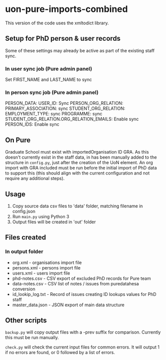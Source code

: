 # uon-pure-imports-combined

This version of the code uses the xmltodict library.

## Setup for PhD person & user records

Some of these settings may already be active as part of the existing staff sync.

### In user sync job (Pure admin panel)

Set FIRST_NAME and LAST_NAME to sync

### In person sync job (Pure admin panel)

PERSON_DATA:
    USER_ID: Sync
PERSON_ORG_RELATION:
    PRIMARY_ASSOCIATION: sync
    STUDENT_ORG_RELATION:
        EMPLOYMENT_TYPE: sync
        PROGRAMME: sync
    STUDENT_ORG_RELATION.ORG_RELATION_EMAILS: Enable sync
PERSON_IDS: Enable sync

## On Pure

Graduate School must exist with importedOrganisation ID GRA.
As this doesn't currently exist in the staff data, in has been manually added to the structure in `config.py`, just after the creation of the UoN element. An org import with GRA included must be run before the initial import of PhD data to support this (this should align with the current configuration and not require any additional steps).

## Usage

1. Copy source data csv files to 'data' folder, matching filename in config.json
2. Run `main.py` using Python 3
3. Output files will be created in 'out' folder

## Files created

### In output folder

- org.xml - organisations import file
- persons.xml  - persons import file
- users.xml  - users import file
- phd-notes.csv - CSV export of excluded PhD records for Pure team
- data-notes.csv - CSV list of notes / issues from puredatahesa conversion
- id_lookip_log.txt - Record of issues creating ID lookups values for PhD staff
- master_data.json - JSON export of main data structure

## Other scripts

`backup.py` will copy output files with a -prev suffix for comparison.
Currently this must be run manually.

`check.py` will check the current input files for common errors.
It will output 1 if no errors are found, or 0 followed by a list of errors.
